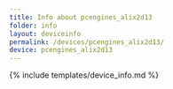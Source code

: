 ```yaml
---
title: Info about pcengines_alix2d13
folder: info
layout: deviceinfo
permalink: /devices/pcengines_alix2d13/
device: pcengines_alix2d13
---
```

{% include templates/device_info.md %}
